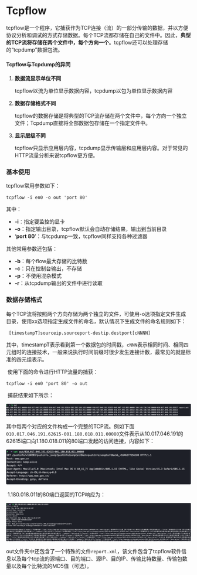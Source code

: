 # Tcpflow



tcpflow是一个程序，它捕获作为TCP连接（流）的一部分传输的数据，并以方便协议分析和调试的方式存储数据。每个TCP流都存储在自己的文件中。因此，**典型的TCP流将存储在两个文件中，每个方向一个**。tcpflow还可以处理存储的“tcpdump”数据包流。

#### Tcpflow与Tcpdump的异同

1. **数据流显示单位不同**

   tcpflow以流为单位显示数据内容，tcpdump以包为单位显示数据内容

2. **数据存储格式不同**

   tcpflow的数据存储是将典型的TCP流存储在两个文件中，每个方向一个独立文件；Tcpdump直接将全部数据包存储在一个指定文件中。

3. **显示层级不同**

   tcpflow只显示应用层内容，tcpdump显示传输层和应用层内容。对于常见的HTTP流量分析来说tcpflow更方便。

### 基本使用

tcpflow常用参数如下：

~~~
tcpflow -i en0 -o out 'port 80'
~~~

其中：

- **-i**：指定要监控的显卡
- **-o**：指定输出目录，tcpflow默认会自动存储结果，输出到当前目录
- ‘**port 80**’：与tcpdump一致，tcpflow同样支持各种过滤器

其他常用参数还包括：

- **-b**：每个flow最大存储的比特数
- **-c**：只在控制台输出，不存储
- **-p**：不使用混杂模式
- **-r**：从tcpdump输出的文件中进行读取

### 数据存储格式

​	每个TCP流将按照两个方向存储为两个独立的文件，可使用-o选项指定文件生成目录，使用xx选项指定生成文件的命名，默认情况下生成文件的命名规则如下：

```shell
 [timestampT]sourceip.sourceport-destip.destport[cNNNN]
```

​	其中，timestampT表示看到第一个数据包的时间戳，`cNNN`表示相同时间、相同四元组时的连接技术，一般来说执行时间前缀时很少发生连接计数，最常见的就是标准的四元组表示。

​	使用下面的命令进行HTTP流量的捕获：

~~~shell
tcpflow -i en0 'port 80' -o out
~~~

​	捕获结果如下所示：

![image](https://raw.githubusercontent.com/AnchoretY/images/master/blog/image.h5ybqp3bmee.png)

​	其中每两个对应的文件构成一个完整的TCP流。例如下面`010.017.046.191.62615-001.180.018.011.00080`文件表示从10.017.046.191的62615端口向1.180.018.011的80端口发起的访问连接，内容如下：

![image](https://raw.githubusercontent.com/AnchoretY/images/master/blog/image.vtf6gm2wbpg.png)

​	1.180.018.011的80端口返回的TCP响应为：

![image](https://raw.githubusercontent.com/AnchoretY/images/master/blog/image.n26yfs7gifj.png)

​	out文件夹中还包含了一个特殊的文件`report.xml`，该文件包含了tcpflow软件信息以及每个tcp流的源端口、目的端口、源IP、目的IP、传输比特数量、传输包数量以及每个比特流的MD5值（可选）。

